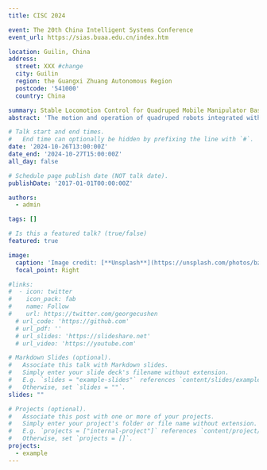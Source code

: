 ```yaml
---
title: CISC 2024

event: The 20th China Intelligent Systems Conference
event_url: https://sias.buaa.edu.cn/index.htm

location: Guilin, China
address:
  street: XXX #change
  city: Guilin
  region: the Guangxi Zhuang Autonomous Region
  postcode: '541000'
  country: China

summary: Stable Locomotion Control for Quadruped Mobile Manipulator Based on Adaptive Estimation of Load Mass.
abstract: 'The motion and operation of quadruped robots integrated with a manipulator are significant challenges in the field of legged robotics. In this paper, a stable locomotion control method for the quadruped mobile manipulator based on adaptive estimation of load mass is proposed.'

# Talk start and end times.
#   End time can optionally be hidden by prefixing the line with `#`.
date: '2024-10-26T13:00:00Z'
date_end: '2024-10-27T15:00:00Z'
all_day: false

# Schedule page publish date (NOT talk date).
publishDate: '2017-01-01T00:00:00Z'

authors:
  - admin

tags: []

# Is this a featured talk? (true/false)
featured: true

image:
  caption: 'Image credit: [**Unsplash**](https://unsplash.com/photos/bzdhc5b3Bxs)'
  focal_point: Right

#links:
#  - icon: twitter
#    icon_pack: fab
#    name: Follow
#    url: https://twitter.com/georgecushen
  # url_code: 'https://github.com'
  # url_pdf: ''
  # url_slides: 'https://slideshare.net'
  # url_video: 'https://youtube.com'

# Markdown Slides (optional).
#   Associate this talk with Markdown slides.
#   Simply enter your slide deck's filename without extension.
#   E.g. `slides = "example-slides"` references `content/slides/example-slides.md`.
#   Otherwise, set `slides = ""`.
slides: ""

# Projects (optional).
#   Associate this post with one or more of your projects.
#   Simply enter your project's folder or file name without extension.
#   E.g. `projects = ["internal-project"]` references `content/project/deep-learning/index.md`.
#   Otherwise, set `projects = []`.
projects:
  - example
---
```


<!-- 添加幻灯片 -->
<!-- {{% callout note %}}
Click on the **Slides** button above to view the built-in slides feature.
{{% /callout %}}

Slides can be added in a few ways:

- **Create** slides using Hugo Blox Builder's [_Slides_](https://docs.hugoblox.com/reference/content-types/) feature and link using `slides` parameter in the front matter of the talk file
- **Upload** an existing slide deck to `static/` and link using `url_slides` parameter in the front matter of the talk file
- **Embed** your slides (e.g. Google Slides) or presentation video on this page using [shortcodes](https://docs.hugoblox.com/reference/markdown/).

Further event details, including [page elements](https://docs.hugoblox.com/reference/markdown/) such as image galleries, can be added to the body of this page. -->
